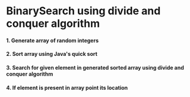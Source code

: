# BinarySearch using divide and conquer algorithm



#### 1. Generate array of random integers

#### 2. Sort array using Java's quick sort

#### 3. Search for given element in generated sorted array using divide and conquer algorithm 

#### 4. If element is present in array point its location 
